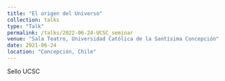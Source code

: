 ```yaml
---
title: "El origen del Universo"
collection: talks
type: "Talk"
permalink: /talks/2022-06-24-UCSC_seminar
venue: "Sala Teatro, Universidad Católica de la Santísima Concepción"
date: 2021-06-24
location: "Concepción, Chile"
---
```


Sello UCSC
